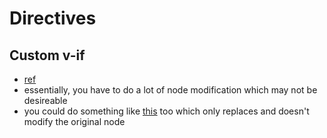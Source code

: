 # Directives

## Custom v-if

- [ref](https://stackoverflow.com/questions/43003976/a-custom-directive-similar-to-v-if-in-vuejs)
- essentially, you have to do a lot of node modification which may not be desireable
- you could do something like [this](https://github.com/PxyUp/vue-not-visible#readme) too which only replaces and doesn't modify the original node

